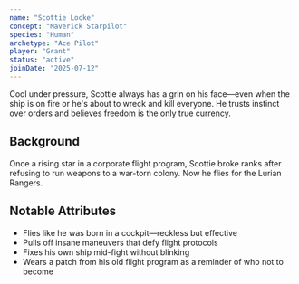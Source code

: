 ```yaml
---
name: "Scottie Locke"
concept: "Maverick Starpilot"
species: "Human"
archetype: "Ace Pilot"
player: "Grant"
status: "active"
joinDate: "2025-07-12"
---
```


Cool under pressure, Scottie always has a grin on his face—even when the ship is on fire or he's about to wreck and kill everyone. He trusts instinct over orders and believes freedom is the only true currency.

## Background

Once a rising star in a corporate flight program, Scottie broke ranks after refusing to run weapons to a war-torn colony. Now he flies for the Lurian Rangers.

## Notable Attributes

- Flies like he was born in a cockpit—reckless but effective
- Pulls off insane maneuvers that defy flight protocols
- Fixes his own ship mid-fight without blinking
- Wears a patch from his old flight program as a reminder of who not to become
